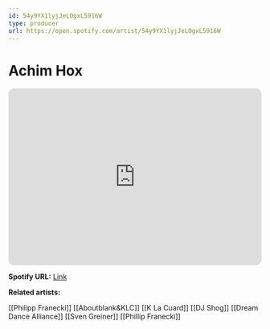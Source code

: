 ```yaml
---
id: 54y9YX1lyjJeLOgxL5916W
type: producer
url: https://open.spotify.com/artist/54y9YX1lyjJeLOgxL5916W
---
```

# Achim Hox

<iframe style="border-radius:12px" src="https://open.spotify.com/embed/artist/54y9YX1lyjJeLOgxL5916W" width="100%" height="352" frameBorder="0" allowfullscreen="" allow="autoplay; clipboard-write; encrypted-media; fullscreen; picture-in-picture" loading="lazy"></iframe>

**Spotify URL:** [Link](https://open.spotify.com/artist/54y9YX1lyjJeLOgxL5916W)

**Related artists:**

[[Philipp Franecki]]
[[Aboutblank&KLC]]
[[K La Cuard]]
[[DJ Shog]]
[[Dream Dance Alliance]]
[[Sven Greiner]]
[[Phillip Franecki]]
